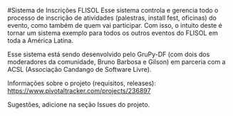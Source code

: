 #Sistema de Inscrições FLISOL
Esse sistema controla e gerencia todo o processo de inscrição de atividades (palestras, install fest, oficinas) do evento, como também de quem vai participar. Com isso, o intuito deste é tornar um sistema exemplo para todos os outros eventos do FLISOL em toda a América Latina.

Esse sistema está sendo desenvolvido pelo GruPy-DF (com dois dos moderadores da comunidade, Bruno Barbosa e Gilson) em parceria com a ACSL (Associação Candango de Software Livre).

Informações sobre o projeto (requisitos, releases): <https://www.pivotaltracker.com/projects/236897>

Sugestões, adicione na seção Issues do projeto.
